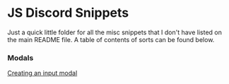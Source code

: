 # JS Discord Snippets
Just a quick little folder for all the misc snippets that I don't have listed on the main README file. A table of contents of sorts can be found below.


### Modals
[Creating an input modal](https://github.com/13-05/hidden-disc-docs/blob/main/snippets/createPromptModal.js)
